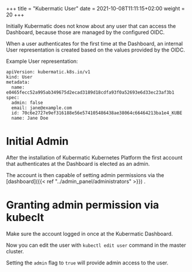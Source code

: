 +++
title = "Kubermatic User"
date = 2021-10-08T11:11:15+02:00
weight = 20
+++

Initially Kubermatic does not know about any user that can access the Dashboard, because those are managed by the configured OIDC.

When a user authenticates for the first time at the Dashboard, an internal User representation is created based on the values provided by the OIDC.

Example User representation:

```
apiVersion: kubermatic.k8s.io/v1
kind: User
metadata:
  name: e0465fecc52a995ab349675d2ecad3189d18cdfa93f0a52693e6d33ec23af3b1
spec:
  admin: false
  email: jane@example.com
  id: 70c6e2727e9ef316188e56e574105486438ae38064c66464213ba1e4_KUBE
  name: Jane Doe
```

# Initial Admin

After the installation of Kubermatic Kubernetes Platform the first account that authenticates at the Dashboard is elected as an admin.

The account is then capable of setting admin permissions via the [dashboard]({{< ref "../admin_panel/administrators" >}}) .

# Granting admin permission via kubeclt

Make sure the account logged in once at the Kubermatic Dashboard.

Now you can edit the user with `kubectl edit user` command in the master cluster.

Setting the `admin` flag to `true` will provide admin access to the user.   
